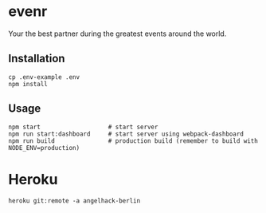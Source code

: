 # evenr

Your the best partner during the greatest events around the world.

## Installation

```
cp .env-example .env
npm install
```

## Usage

```
npm start                   # start server
npm run start:dashboard     # start server using webpack-dashboard
npm run build               # production build (remember to build with NODE_ENV=production)
```

# Heroku

```
heroku git:remote -a angelhack-berlin
```
